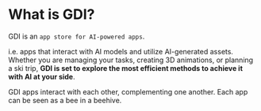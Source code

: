 # What is GDI?

GDI is an `app store for AI-powered apps`.

i.e. apps that interact with AI models and utilize AI-generated assets. Whether you are managing your tasks, creating 3D animations, or planning a ski trip, **GDI is set to explore the most efficient methods to achieve it with AI at your side**.

GDI apps interact with each other, complementing one another. Each app can be seen as a bee in a beehive.
